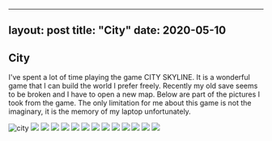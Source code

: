 
---
layout: post
title: "City"
date: 2020-05-10
---



## City

I've spent a lot of time playing the game CITY SKYLINE. It is a wonderful game that I can build the world I prefer freely.
Recently my old save seems to be broken and I have to open a new map. Below are part of the pictures I took from the game.
The only limitation for me about this game is not the imaginary, it is the memory of my laptop unfortunately.

![city](https://github.com/actbee/actbee.github.io/blob/master/images/1.jpg?raw=true)
![](https://github.com/actbee/actbee.github.io/blob/master/images/10.jpg?raw=true)
![](https://github.com/actbee/actbee.github.io/blob/master/images/11.jpg?raw=true)
![](https://github.com/actbee/actbee.github.io/blob/master/images/12.jpg?raw=true)
![](https://github.com/actbee/actbee.github.io/blob/master/images/13.jpg?raw=true)
![](https://github.com/actbee/actbee.github.io/blob/master/images/14.jpg?raw=true)
![](https://github.com/actbee/actbee.github.io/blob/master/images/2.jpg?raw=true)
![](https://github.com/actbee/actbee.github.io/blob/master/images/3.jpg?raw=true)
![](https://github.com/actbee/actbee.github.io/blob/master/images/4.jpg?raw=true)
![](https://github.com/actbee/actbee.github.io/blob/master/images/5.jpg?raw=true)
![](https://github.com/actbee/actbee.github.io/blob/master/images/6.jpg?raw=true)
![](https://github.com/actbee/actbee.github.io/blob/master/images/7.jpg?raw=true)
![](https://github.com/actbee/actbee.github.io/blob/master/images/8.jpg?raw=true)
![](https://github.com/actbee/actbee.github.io/blob/master/images/9.jpg?raw=true)